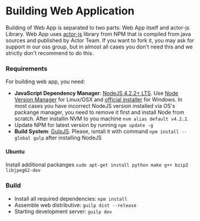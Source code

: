 # Building Web Application

Building of Web App is separated to two parts: Web App itself and actor-js Library. Web App uses [actor-js](https://www.npmjs.com/package/actor-js) library from NPM that is compiled from java sources and published by Actor Team. If you want to fork it, you may ask for support in our oss group, but in almost all cases you don't need this and we strictly don't recommend to do this.

### Requirements

For building web app, you need:
* **JavaScript Dependency Manager**: [NodeJS 4.2.2+ LTS](https://nodejs.org/). Use [Node Version Manager](https://github.com/creationix/nvm) for Linux/OSX and [official installer](https://nodejs.org/) for Windows. In most cases you have incorrect NodeJS version installed via OS's packange manager, you need to remove it first and install Node from scratch. After installin NVM to you machine ```nvm alias default v4.2.2```.
* Update NPM for latest version by running ```npm update -g```
* **Build System**: [GulpJS](https://gulphs.com/). Please, isntall it with command `npm install --global gulp` after installing NodeJS

#### Ubuntu

Install additional packanges
```sudo apt-get install python make g++ bzip2 libjpeg62-dev```

### Build

* Install all required dependencies: `npm install`
* Assemble web distributive: `guilp dist --release`
* Starting development server: `guilp dev`